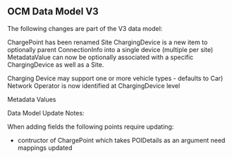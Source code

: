 OCM Data Model V3
------------------

The following changes are part of the V3 data model:

ChargePoint has been renamed Site
ChargingDevice is a new item to optionally parent ConnectionInfo into a single device (multiple per site)
MetadataValue can now be optionally associated with a specific ChargingDevice as well as a Site.

Charging Device may support one or more vehicle types - defaults to Car)
Network Operator is now identified at ChargingDevice level

Metadata Values


Data Model Update Notes:

When adding fields the following points require updating:
- contructor of ChargePoint which takes POIDetails as an argument need mappings updated